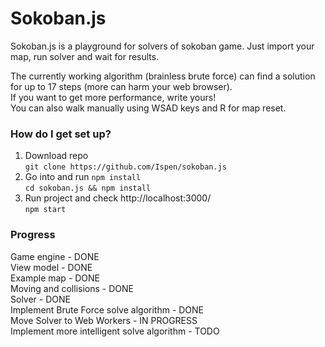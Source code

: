 # Sokoban.js #
Sokoban.js is a playground for solvers of sokoban game. 
Just import your map, run solver and wait for results.
  
The currently working algorithm (brainless brute force) can find a solution for up to 17 steps (more can harm your web browser).  
If you want to get more performance, write yours!  
You can also walk manually using WSAD keys and R for map reset.  

### How do I get set up? ###
1. Download repo  
`git clone https://github.com/Ispen/sokoban.js`
2. Go into and run `npm install`  
`cd sokoban.js && npm install`
3. Run project and check http://localhost:3000/  
`npm start`
### Progress ###
Game engine - DONE   
View model - DONE  
Example map - DONE  
Moving and collisions - DONE  
Solver - DONE  
Implement Brute Force solve algorithm - DONE  
Move Solver to Web Workers - IN PROGRESS  
Implement more intelligent solve algorithm - TODO  

